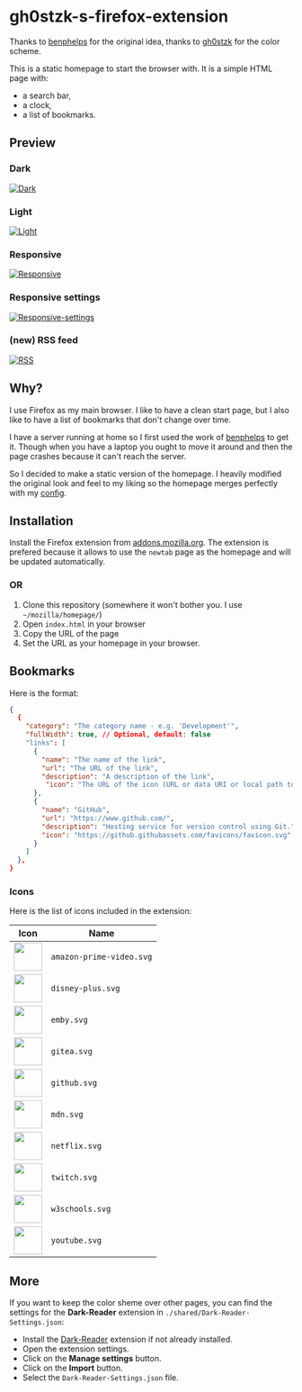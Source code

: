 # gh0stzk-s-firefox-extension

Thanks to [benphelps](https://github.com/benphelps) for the original idea, thanks to [gh0stzk](https://github.com/gh0stzk) for the color scheme.

This is a static homepage to start the browser with. It is a simple HTML page with:

* a search bar,
* a clock,
* a list of bookmarks.

## Preview

### Dark

[![Dark](../img/dark.png)](../img/dark.png)

### Light

[![Light](../img/light.png)](../img/light.png)

### Responsive

[![Responsive](../img/responsive.png)](../img/responsive.png)

### Responsive settings

[![Responsive-settings](../img/responsive-settings.png)](../img/responsive-settings.png)

### (new) RSS feed

[![RSS](../img/rss.png)](../img/rss.png)

## Why?

I use Firefox as my main browser. I like to have a clean start page, but I also like to have a list of bookmarks that don't change over time.

I have a server running at home so I first used the work of [benphelps](https://github.com/benphelps/homepage) to get it. Though when you have a laptop you ought to move it around and then the page crashes because it can't reach the server.

So I decided to make a static version of the homepage. I heavily modified the original look and feel to my liking so the homepage merges perfectly with my [config](https://github.com/gh0stzk/dotfiles/tree/master/misc/firefox).

## Installation

Install the Firefox extension from [addons.mozilla.org](https://addons.mozilla.org/fr/firefox/addon/gh0stzk-s-homepage/). The extension is prefered because it allows to use the `newtab` page as the homepage and will be updated automatically.

### OR

1. Clone this repository (somewhere it won't bother you. I use `~/mozilla/homepage/`)
2. Open `index.html` in your browser
3. Copy the URL of the page
4. Set the URL as your homepage in your browser.

## Bookmarks

Here is the format:

```json
{
  {
    "category": "The category name - e.g. 'Development'",
    "fullWidth": true, // Optional, default: false
    "links": [
      {
        "name": "The name of the link",
        "url": "The URL of the link",
        "description": "A description of the link",
         "icon": "The URL of the icon (URL or data URI or local path to file)"
      },
      {
        "name": "GitHub",
        "url": "https://www.github.com/",
        "description": "Hosting service for version control using Git.",
        "icon": "https://github.githubassets.com/favicons/favicon.svg"
      }
    ]
  },
}
```

### Icons

Here is the list of icons included in the extension:

| Icon | Name |
| ---- | ---- |
| <img src="./public/img/website/amazon-prime-video.svg" width="50"/> | `amazon-prime-video.svg` |
| <img src="./public/img/website/disney-plus.svg" width="50"/> | `disney-plus.svg` |
| <img src="./public/img/website/emby.svg" width="50"/> | `emby.svg` |
| <img src="./public/img/website/gitea.svg" width="50"/> | `gitea.svg` |
| <img src="./public/img/website/github.svg" width="50"/> | `github.svg` |
| <img src="./public/img/website/mdn.png" width="50"/> | `mdn.svg` |
| <img src="./public/img/website/netflix.svg" width="50"/> | `netflix.svg` |
| <img src="./public/img/website/twitch.svg" width="50"/> | `twitch.svg` |
| <img src="./public/img/website/w3schools.svg" width="50"/> | `w3schools.svg` |
| <img src="./public/img/website/youtube.svg" width="50"/> | `youtube.svg` |

## More

If you want to keep the color sheme over other pages, you can find the settings for the **Dark-Reader** extension in `./shared/Dark-Reader-Settings.json`:

* Install the [Dark-Reader](https://addons.mozilla.org/en-US/firefox/addon/darkreader/) extension if not already installed.
* Open the extension settings.
* Click on the **Manage settings** button.
* Click on the **Import** button.
* Select the `Dark-Reader-Settings.json` file.
